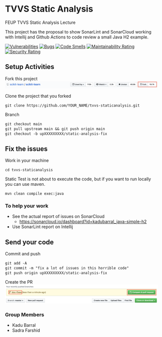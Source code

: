 # TVVS Static Analysis
FEUP TVVS Static Analysis Lecture

This project has the proposal to show SonarLint and SonarCloud working with Intellij and Github Actions to code review a small Java H2 example.

[![Vulnerabilities](https://sonarcloud.io/api/project_badges/measure?project=kadubarral_java-simple-h2&metric=vulnerabilities)](https://sonarcloud.io/dashboard?id=kadubarral_java-simple-h2)
[![Bugs](https://sonarcloud.io/api/project_badges/measure?project=kadubarral_java-simple-h2&metric=bugs)](https://sonarcloud.io/dashboard?id=kadubarral_java-simple-h2)
[![Code Smells](https://sonarcloud.io/api/project_badges/measure?project=kadubarral_java-simple-h2&metric=code_smells)](https://sonarcloud.io/dashboard?id=kadubarral_java-simple-h2)
[![Maintainability Rating](https://sonarcloud.io/api/project_badges/measure?project=kadubarral_java-simple-h2&metric=sqale_rating)](https://sonarcloud.io/dashboard?id=kadubarral_java-simple-h2)
[![Security Rating](https://sonarcloud.io/api/project_badges/measure?project=kadubarral_java-simple-h2&metric=security_rating)](https://sonarcloud.io/dashboard?id=kadubarral_java-simple-h2)

## Setup Activities
Fork this project
![PR](docs/github-FORK.png)

Clone the project that you forked
```shell script
git clone https://github.com/YOUR_NAME/tvvs-staticanalysis.git
```

Branch
```shell script
git checkout main
git pull upstream main && git push origin main
git checkout -b upXXXXXXXXX/static-analysis-fix
```

## Fix the issues
Work in your machine
```shell script
cd tvvs-staticanalysis
```

Static Test is not about to execute the code, but if you want to run locally you can use maven.
```shell script
mvn clean compile exec:java
```

### To help your work
  * See the actual report of issues on SonarCloud
    * https://sonarcloud.io/dashboard?id=kadubarral_java-simple-h2
  * Use SonarLint report on Intellij 

## Send your code
Commit and push
```shell script
git add -A
git commit -m "fix a lot of issues in this horrible code"
git push origin upXXXXXXXXX/static-analysis-fix
```

Create the PR
![PR](docs/github-PR.png)

### Group Members
  * Kadu Barral
  * Sadra Farshid